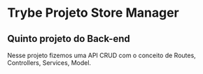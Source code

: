 # Trybe Projeto Store Manager
## Quinto projeto do Back-end

Nesse projeto fizemos uma API CRUD com o conceito de Routes, Controllers, Services, Model.
